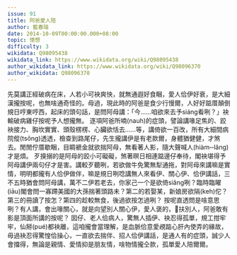 ```yaml
---
issue: 91
title: 阿爸愛人陪
author: 藍春瑞
date: 2014-10-09T00:00:00.000+08:00
topic: 懷想
difficulty: 3
wikidata: Q98095438
wikidata_link: https://www.wikidata.org/wiki/Q98095438
author_wikidata_link: https://www.wikidata.org/wiki/Q98096370
author_wikidata: Q98096370
---
```

先莫講正經破病在床，人若小可袂爽快，就無通遐好食睏，愛人佮伊好衰，是大細漢攏按呢，也無啥通奇怪的。毋過，現此時的阿爸是食少行慢爾，人好好踮厝顛倒規日哼東哼西，起床的頭句話，是問阿母講：「今……咱欲來去予siáng看咧？」袂輸破病雞仔按呢予人想攏無。
逐項阿爸所喃(nauh)的症頭，譬論講喙足焦的、跤袂接力、胸坎實實、頭殼楞楞、心臟欲恬去……等，講倚欲一百改，所有大細間病院傱(tsông)透透，檢查到路尾仔，先生攏講伊是有老款爾，身體猶健健，才煞去。閒閒佇厝歇睏，目睭褫金就欲揣阿母，無看著人影，隨大聲喊人(hiàm‐‐lâng)才是煩。
歹搝搦的是阿母的跤小可礙礙，煞著暝日相連踮邊仔奉待，閣袂堪得予阿母講伊兩句仔才是害。講較歹聽咧，若欲做牛免驚無犁通拖，對阿母來講嘛是實情，明明都攏有人佮伊做伴，嘛是規日咧唸講無人來看伊、關心伊、佮伊講話，三不五時猶會問阿母講，萬不二伊若老去，你家己一个是欲倚siâng咧？臨時臨曜(iāu)閣會問一寡蹛美國的大孫揣著頭路未？第二的若娶某，新娘房欲隔(keh)佗？第三的冊讀了按怎？第四的趁較無食，後過欲按怎過咧？
按呢直透問是啥意思咧？有人講，會出喙關心，就是向望別人關心伊，愛人褒的，𠢕扶別人，阿爸敢有影是頂面所講的按呢？
囡仔、老人佮病人，驚無人插伊、袂忍得孤單，規工拑牢牢，仙掰(pué)都袂離，這咱攏會當理解，是血脈佮意愛覕踮心肝內使弄的緣故，毋過袂忍得驚惶佮操心，一直欲去揣伴、招人佮伊講話，是通人有的症頭，誠少人會擋得，無論是親情、愛情抑是朋友情，啥物情攏仝款，孤單愛人陪爾爾。
